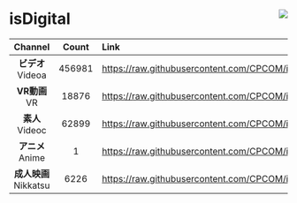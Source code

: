 # isDigital <img align="right" src="https://img.shields.io/github/last-commit/CPCOM/isDigital"/>  
  
| Channel | Count | Link |  
| :-----: | :---: | :--- |  
|**ビデオ**<br />Videoa | 456981 | https://raw.githubusercontent.com/CPCOM/isDigital/main/Videoa.txt |  
|**VR動画**<br />VR | 18876 | https://raw.githubusercontent.com/CPCOM/isDigital/main/VR.txt |  
|**素人**<br />Videoc | 62899 | https://raw.githubusercontent.com/CPCOM/isDigital/main/Videoc.txt |  
|**アニメ**<br />Anime | 1 | https://raw.githubusercontent.com/CPCOM/isDigital/main/Anime.txt |  
|**成人映画**<br />Nikkatsu | 6226 | https://raw.githubusercontent.com/CPCOM/isDigital/main/Nikkatsu.txt |  